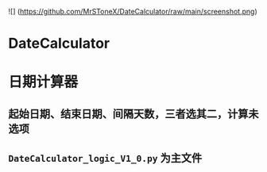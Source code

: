 ![]
(https://github.com/MrSToneX/DateCalculator/raw/main/screenshot.png)
# DateCalculator
# 日期计算器
## 起始日期、结束日期、间隔天数，三者选其二，计算未选项
## `DateCalculator_logic_V1_0.py` 为主文件

